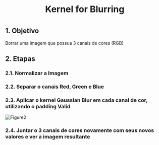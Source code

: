 <h1 align="center">Kernel for Blurring<h1>

## 1. Objetivo

Borrar uma imagem que possua 3 canais de cores (RGB)

## 2. Etapas

###  2.1. Normalizar a Imagem
###  2.2. Separar o canais Red, Green e Blue
###  2.3. Aplicar o kernel Gaussian Blur em cada canal de cor, utilizando o padding Valid
  ![Figure2](https://github.com/VladeMelo/kernel-blur/assets/63476377/1b91043c-b39f-4f00-a728-eac4eb4d98da)
###  2.4. Juntar o 3 canais de cores novamente com seus novos valores e ver a imagem resultante

